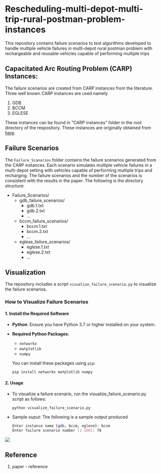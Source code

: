 # Rescheduling-multi-depot-multi-trip-rural-postman-problem-instances
This repository contains failure scenarios to test algorithms developed to handle multiple vehicle failures in multi-depot rural postman problem with rechargeable and reusable vehicles capable of performing multiple trips 

## Capacitated Arc Routing Problem (CARP) Instances:
The failure scenarios are created from CARP instances from the literature. Three well known CARP instances are used namely
1. GDB
2. BCCM
3. EGLESE

These instances can be found in "CARP instances" folder in the root directory of the respository. These instances are originally obtained from [here](https://www.uv.es/belengue/carp.html).

## Failure Scenarios

The `Failure_Scanarios` folder contains the failure scenarios generated from the CARP instances. Each scenario simulates multiple vehicle failures in a multi-depot setting with vehicles capable of performing multiple trips and recharging. The failure scenarios and the number of the scenarios is consistent with the results in the paper. The following is the directory structure:
- Failure_Scenarios/
    - gdb_failure_scenarios/
        - gdb.1.txt
        - gdb.2.txt
        - ...
    - bccm_failure_scenarios/
        - bccm.1.txt
        - bccm.2.txt
        - ...
    - eglese_failure_scenarios/
        - eglese.1.txt
        - eglese.2.txt
        - ...


## Visualization

The repository includes a script `visualize_failure_scenario.py` to visualize the failure scenarios.

### How to Visualize Failure Scenarios

#### 1. Install the Required Software

- **Python**: Ensure you have Python 3.7 or higher installed on your system.

- **Required Python Packages**:

  - `networkx`
  - `matplotlib`
  - `numpy`

  You can install these packages using `pip`:

  ```bash
  pip install networkx matplotlib numpy

#### 2. Usage
- To visualize a failure scenario, run the visualize_failure_scenario.py script as follows:
  ```bash
  python visualize_failure_scenario.py
- Sample ouput: The following is a sample output produced
  ```bash
  Enter instance name (gdb, bccm, eglese): bccm
  Enter failure scenario number [1-108]: 78
![](output.png)

## Reference
1. paper - reference